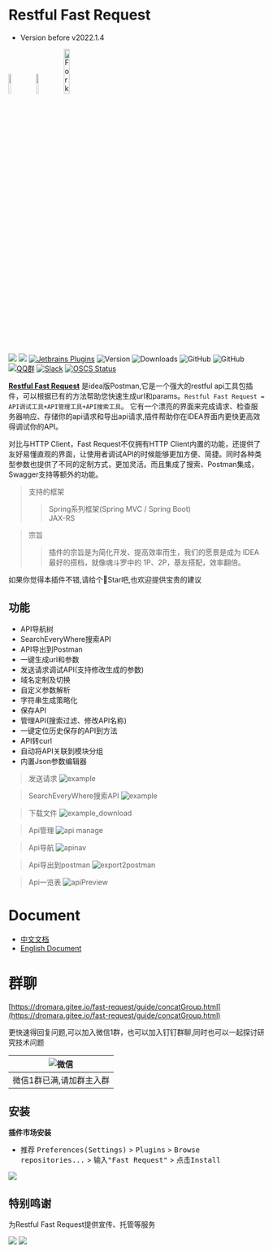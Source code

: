 # Restful Fast Request

* Version before v2022.1.4

<a href="https://www.jetbrains.com"><img src="https://resources.jetbrains.com/storage/products/company/brand/logos/jb_beam.svg" width = "10%" /></a>
<a href="https://www.jetbrains.com/idea"><img src="https://resources.jetbrains.com/storage/products/company/brand/logos/IntelliJ_IDEA_icon.svg" width = "10%" /></a>
<a href='https://gitee.com/dromara/fast-request'><img src='https://gitee.com/dromara/fast-request/widgets/widget_3.svg' width = "15%" alt='Fork me on Gitee'></img></a>

[![](https://badgen.net/badge/Github/fast-request/21D789?icon=github)](https://github.com/dromara/fast-request)
[![](https://img.shields.io/static/v1?label=Gitee&message=fast-request&color=FF318C&logo=gitee)](https://gitee.com/dromara/fast-request)
[![Jetbrains Plugins][plugin-img]][plugin]
![Version](https://img.shields.io/jetbrains/plugin/v/16988?logo=IntelliJ%20IDEA)
![Downloads](https://img.shields.io/jetbrains/plugin/d/16988?color=FE2857)
![GitHub](https://img.shields.io/github/license/dromara/fast-request?color=087CFA)
![GitHub](https://img.shields.io/github/license/dromara/fast-request?color=087CFA)
[![QQ群](https://img.shields.io/badge/chat-QQ群:754131222-46BC99.svg?logo=Tencent%20QQ)](https://qm.qq.com/cgi-bin/qm/qr?k=1OEJ5QST4zoEUv0x0OvOmC3TUfAIZXAO)
[![Slack](https://img.shields.io/badge/Slack-%23Fast--Request-DD1265?logo=Slack)](https://fastrequest.slack.com)
[![OSCS Status](https://www.oscs1024.com/platform/badge/dromara/fast-request.svg?size=small)](https://www.oscs1024.com/project/dromara/fast-request?ref=badge_small)


[**Restful Fast Request**](https://plugins.jetbrains.com/plugin/16988-fast-request) 是idea版Postman,它是一个强大的restful api工具包插件，可以根据已有的方法帮助您快速生成url和params。`Restful Fast Request = API调试工具+API管理工具+API搜索工具`。
它有一个漂亮的界面来完成请求、检查服务器响应、存储你的api请求和导出api请求,插件帮助你在IDEA界面内更快更高效得调试你的API。

对比与HTTP Client，Fast Request不仅拥有HTTP Client内置的功能，还提供了友好易懂直观的界面，让使用者调试API的时候能够更加方便、简捷。同时各种类型参数也提供了不同的定制方式，更加灵活。而且集成了搜索、Postman集成，Swagger支持等额外的功能。

> 支持的框架  
>> Spring系列框架(Spring MVC / Spring Boot)  
>> JAX-RS


> 宗旨  
>> 插件的宗旨是为简化开发、提高效率而生，我们的愿景是成为 IDEA 最好的搭档，就像魂斗罗中的 1P、2P，基友搭配，效率翻倍。


如果你觉得本插件不错,请给个🌟Star吧,也欢迎提供宝贵的建议

## 功能

* API导航树
* SearchEveryWhere搜索API
* API导出到Postman
* 一键生成url和参数
* 发送请求调试API(支持修改生成的参数)
* 域名定制及切换
* 自定义参数解析
* 字符串生成策略化
* 保存API
* 管理API(搜索过滤、修改API名称)
* 一键定位历史保存的API到方法
* API转curl
* 自动将API关联到模块分组
* 内置Json参数编辑器

> 发送请求
![example](./screenshot/example.gif)

> SearchEveryWhere搜索API
![example](./docs/.vuepress/public/img/searchEveryWhere.gif)

> 下载文件
![example_download](./screenshot/downloadFile.gif)

> Api管理
![api manage](./screenshot/apis_hd.png)

> Api导航
![apinav](./screenshot/apinav.gif)

> Api导出到postman
![export2postman](./docs/.vuepress/public/img/export2postman.gif)

> Api一览表
![apiPreview](./docs/.vuepress/public/img/apiPreview.gif)

# Document

* [中文文档](https://plugins.sheng90.wang/fast-request)
* [English Document](https://dromara.github.io/fast-request/en/)

# 群聊

[https://dromara.gitee.io/fast-request/guide/concatGroup.html](https://dromara.gitee.io/fast-request/guide/concatGroup.html)

更快速得回复问题,可以加入微信1群，也可以加入钉钉群聊,同时也可以一起探讨研究技术问题


| ![微信](./screenshot/wechat.jpg) |
|---|
|微信1群已满,请加群主入群|


## 安装

**插件市场安装**

- 推荐 <kbd>Preferences(Settings)</kbd> > <kbd>Plugins</kbd> > <kbd>Browse repositories...</kbd> > <kbd>输入"Fast
  Request"</kbd> > <kbd>点击Install</kbd>

![](./screenshot/download.png)



[latest-release]: https://github.com/dromara/fast-request/releases/latest

[plugin]: https://plugins.jetbrains.com/plugin/16988

[plugin-img]: https://img.shields.io/badge/plugin-Restful_Fast_Request-x.svg?logo=IntelliJ%20IDEA

## 特别鸣谢

为Restful Fast Request提供宣传、托管等服务

[![](./screenshot/org/gitee.svg)](https://gitee.com)
[![](./screenshot/org/OSChina.svg)](https://www.oschina.net)

[comment]: <> (## Dromara成员项目)

[comment]: <> ([![]&#40;./screenshot/org/hutool.svg&#41;]&#40;https://hutool.cn&#41;)



